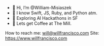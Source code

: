 - 👋 Hi, I’m @William-Misiaszek
- 🌱 I know Swift, JS, Ruby, and Python atm.
- 🤖 Exploring AI Hackathons in SF
- 🍞 Lets get Coffee at The Mill. 

How to reach me: will@willfrancisco.com
Site: https://www.willfrancisco.com
